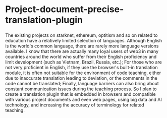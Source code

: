 # Project-document-precise-translation-plugin
###
The existing projects on starknet, ethereum, optitism and so on related to education have a relatively limited selection of languages. Although English is the world's common language, there are rarely more language versions available. I know that there are actually many loyal users of web3 in many countries around the world who suffer from their English proficiency and limit development (such as Vietnam, Brazil, Russia, etc.); For those who are not very proficient in English, if they use the browser's built-in translation module, it is often not suitable for the environment of code teaching, either due to inaccurate translation leading to deviation, or the comments in the code cannot be translated; Finally, language barriers can also bring about constant communication issues during the teaching process. So I plan to create a translation plugin that is embedded in browsers and compatible with various project documents and even web pages, using big data and AI technology, and increasing the accuracy of terminology for related teaching.
###
